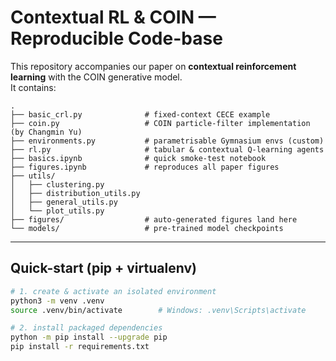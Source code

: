 # Contextual RL & COIN — Reproducible Code-base

This repository accompanies our paper on **contextual reinforcement learning** with the COIN generative model.  
It contains:

```text
.
├── basic_crl.py              # fixed-context CECE example
├── coin.py                   # COIN particle-filter implementation (by Changmin Yu)
├── environments.py           # parametrisable Gymnasium envs (custom)
├── rl.py                     # tabular & contextual Q-learning agents
├── basics.ipynb              # quick smoke-test notebook
├── figures.ipynb             # reproduces all paper figures
├── utils/
│   ├── clustering.py
│   ├── distribution_utils.py
│   ├── general_utils.py
│   └── plot_utils.py
├── figures/                  # auto-generated figures land here
└── models/                   # pre-trained model checkpoints
```


---

## Quick-start (pip + virtualenv)

```bash
# 1. create & activate an isolated environment
python3 -m venv .venv
source .venv/bin/activate        # Windows: .venv\Scripts\activate

# 2. install packaged dependencies
python -m pip install --upgrade pip
pip install -r requirements.txt
```


